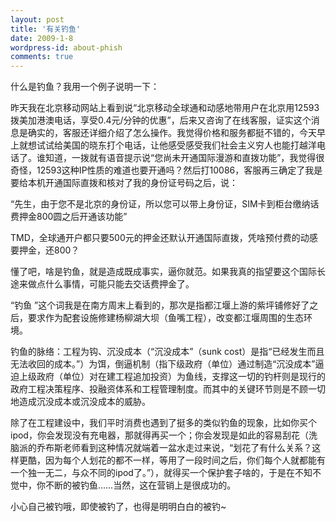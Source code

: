 ```yaml
---
layout: post
title: '有关钓鱼'
date: 2009-1-8
wordpress-id: about-phish
comments: true
---
```

什么是钓鱼？我用一个例子说明一下：

昨天我在北京移动网站上看到说“北京移动全球通和动感地带用户在北京用12593拨美加港澳电话，享受0.4元/分钟的优惠”，后来又咨询了在线客服，证实这个消息是确实的，客服还详细介绍了怎么操作。我觉得价格和服务都挺不错的，今天早上就想试试给美国的晓东打个电话，让他感受感受我们社会主义穷人也能打越洋电话了。谁知道，一拨就有语音提示说“您尚未开通国际漫游和直拨功能”，我觉得很奇怪，12593这种IP性质的难道也要开通吗？然后打10086，客服再三确定了我是要给本机开通国际直拨和核对了我的身份证号码之后，说：



“先生，由于您不是北京的身份证，所以您可以带上身份证，SIM卡到柜台缴纳话费押金800圆之后开通该功能”



TMD，全球通开户都只要500元的押金还默认开通国际直拨，凭啥预付费的动感要押金，还800？



懂了吧，啥是钓鱼，就是造成既成事实，逼你就范。如果我真的指望要这个国际长途来做点什么事情，可能只能去交话费押金了。



“钓鱼 ”这个词我是在南方周末上看到的，那次是指都江堰上游的紫坪铺修好了之后，要求作为配套设施修建杨柳湖大坝（鱼嘴工程），改变都江堰周围的生态环境。



钓鱼的脉络：工程为钩、沉没成本（“沉没成本”（sunk cost）是指“已经发生而且无法收回的成本。”）为饵，倒逼机制（指下级政府（单位）通过制造“沉没成本”逼迫上级政府（单位）对在建工程追加投资）为鱼线，支撑这一切的钓杆则是现行的政府工程决策程序、投融资体系和工程管理制度。而其中的关键环节则是不顾一切地造成沉没成本或沉没成本的威胁。



除了在工程建设中，我们平时消费也遇到了挺多的类似钓鱼的现象，比如你买个ipod，你会发现没有充电器，那就得再买一个；你会发现是如此的容易刮花（洗脑派的乔布斯老师看到这种情况就端着一盆水走过来说，“划花了有什么关系？这样更酷，因为每个人划花的都不一样，等用了一段时间之后，你们每个人就都能有一个独一无二，与众不同的ipod了。”），就得买一个保护套子啥的，于是在不知不觉中，你不断的被钓鱼……当然，这在营销上是很成功的。



小心自己被钓哦，即使被钓了，也得是明明白白的被钓~
